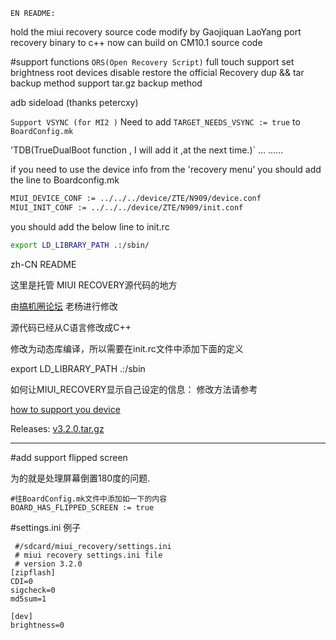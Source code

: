 `EN README:`

hold the miui recovery source code
modify by Gaojiquan LaoYang
port recovery binary to c++
now can build on CM10.1 source code

#support functions
`ORS(Open Recovery Script)`
full touch support 
set brightness
root devices
disable restore the official Recovery
dup && tar backup method 
support tar.gz backup method

adb sideload (thanks petercxy)

`Support VSYNC (for MI2 )`
   Need to add `TARGET_NEEDS_VSYNC := true` to 	`BoardConfig.mk`

'TDB(TrueDualBoot function , I will add it ,at the next time.)` 
...
......




if you need to use the device info from the 'recovery menu'
you should add the line to Boardconfig.mk

```bash
MIUI_DEVICE_CONF := ../../../device/ZTE/N909/device.conf
MIUI_INIT_CONF := ../../../device/ZTE/N909/init.conf
```

you should add the below line to init.rc

```bash
export LD_LIBRARY_PATH .:/sbin/
```

zh-CN README

这里是托管 MIUI RECOVERY源代码的地方

由[搞机圈论坛](http://www.gaojiquan.com) 老杨进行修改

源代码已经从C语言修改成C++

修改为动态库编译，所以需要在init.rc文件中添加下面的定义

export LD_LIBRARY_PATH .:/sbin

如何让MIUI_RECOVERY显示自己设定的信息：
修改方法请参考

[how to support you device](/devices/README.md)

Releases:
<a href="https://github.com/sndnvaps/miui_recovery/archive/v3.2.0.tar.gz"> v3.2.0.tar.gz </a>

----------------------------------------------------------------------

#add support flipped screen

为的就是处理屏幕倒置180度的问题.

```
#往BoardConfig.mk文件中添加如一下的内容
BOARD_HAS_FLIPPED_SCREEN := true
```

#settings.ini 例子
```
 #/sdcard/miui_recovery/settings.ini
 # miui recovery settings.ini file
 # version 3.2.0
[zipflash]
CDI=0
sigcheck=0
md5sum=1

[dev]
brightness=0

```


